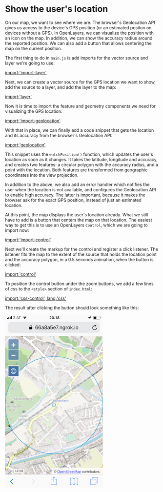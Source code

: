 # Show the user's location

On our map, we want to see where we are. The browser's Geolocation API gives us access to the device's GPS position (or an estimated positon on devices without a GPS). In OpenLayers, we can visualize the position with an icon on the map. In addition, we can show the accuracy radius around the reported position. We can also add a button that allows centering the map on the current position.

The first thing to do in `main.js` is add imports for the vector source and layer we're going to use:

[import:'import-layer'](../../../src/en/examples/mobile/geolocation.js)

Next, we can create a vector source for the GPS location we want to show, add the source to a layer, and add the layer to the map:

[import:'layer'](../../../src/en/examples/mobile/geolocation.js)

Now it is time to import the feature and geometry components we need for visualizing the GPS location:

[import:'import-geolocation'](../../../src/en/examples/mobile/geolocation.js)

With that in place, we can finally add a code snippet that gets the location and its accuracy from the browser's Geolocation API:

[import:'geolocation'](../../../src/en/examples/mobile/geolocation.js)

This snippet uses the `watchPosition()` function, which updates the user's location as soon as it changes. It takes the latitude, longitude and accuracy, and creates two features: a circular polygon with the accuracy radius, and a point with the location. Both features are transformed from geographic coordinates into the view projection.

In addition to the above, we also add an error handler which notifies the user when the location is not available, and configures the Geolocation API to enable high accuracy. The latter is important, because it makes the browser ask for the exact GPS position, instead of just an estimated location.

At this point, the map displays the user's location already. What we still have to add is a button that centers the map on that location. The easiest way to get this is to use an OpenLayers `Control`, which we are going to import now:

[import:'import-control'](../../../src/en/examples/mobile/geolocation.js)

Next we'll create the markup for the control and register a click listener. The listener fits the map to the extent of the source that holds the location point and the accuracy polygon, in a 0.5 seconds animation, when the button is clicked:

[import:'control'](../../../src/en/examples/mobile/geolocation.js)

To position the control button under the zoom buttons, we add a few lines of css to the `<style>` section of `index.html`:

[import:'css-control', lang:'css'](../../../src/en/examples/mobile/geolocation.html)

The result after clicking the button should look something like this:

![Location with accuracy polygon](geolocation.jpeg)
